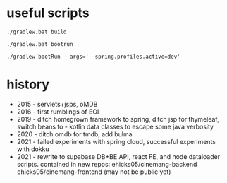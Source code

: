 # useful scripts

```
./gradlew.bat build

./gradlew.bat bootrun

./gradlew bootRun --args='--spring.profiles.active=dev'
```

# history

- 2015 - servlets+jsps, oMDB
- 2016 - first rumblings of EOI
- 2019 - ditch homegrown framework to spring, ditch jsp for thymeleaf, switch beans to - kotlin data classes to escape some java verbosity
- 2020 - ditch omdb for tmdb, add bulma
- 2021 - failed experiments with spring cloud, successful experiments with dokku
- 2021 - rewrite to supabase DB+BE API, react FE, and node dataloader scripts. contained in new repos: ehicks05/cinemang-backend ehicks05/cinemang-frontend (may not be public yet)
